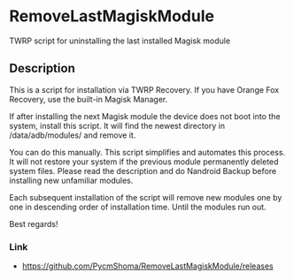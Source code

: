 # RemoveLastMagiskModule
TWRP script for uninstalling the last installed Magisk module

## Description
This is a script for installation via TWRP Recovery. If you have Orange Fox Recovery, use the built-in Magisk Manager.

If after installing the next Magisk module the device does not boot into the system, install this script. It will find the newest directory in /data/adb/modules/ and remove it.

You can do this manually. This script simplifies and automates this process. It will not restore your system if the previous module permanently deleted system files. Please read the description and do Nandroid Backup before installing new unfamiliar modules.

Each subsequent installation of the script will remove new modules one by one in descending order of installation time. Until the modules run out.

Best regards! 

### Link
- https://github.com/PycmShoma/RemoveLastMagiskModule/releases 

